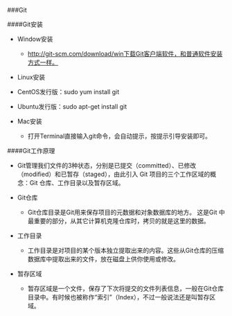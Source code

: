 ###Git

####Git安装

 * Window安装
 
   * http://git-scm.com/download/win下载Git客户端软件，和普通软件安装方式一样。
   

 * Linux安装
 
  * CentOS发行版：sudo yum install git

  * Ubuntu发行版：sudo apt-get install git

* Mac安装

  * 打开Terminal直接输入git命令，会自动提示，按提示引导安装即可。
  
####Git工作原理

 * Git管理我们文件的3种状态，分别是已提交（committed）、已修改（modified）和已暂存（staged），由此引入 Git 项目的三个工作区域的概念：Git 仓库、工作目录以及暂存区域。
 
 * Git仓库
 
   * Git仓库目录是Git用来保存项目的元数据和对象数据库的地方。 这是Git 中最重要的部分，从其它计算机克隆仓库时，拷贝的就是这里的数据。
   
   
 * 工作目录
   
   * 工作目录是对项目的某个版本独立提取出来的内容。这些从Git仓库的压缩数据库中提取出来的文件，放在磁盘上供你使用或修改。
   
   
 * 暂存区域
 
   * 暂存区域是一个文件，保存了下次将提交的文件列表信息，一般在Git仓库目录中。有时候也被称作“索引”（Index），不过一般说法还是叫暂存区域。